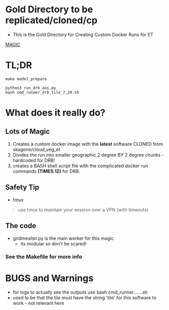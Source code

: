 # Gold Directory to be replicated/cloned/cp
- This is the Gold Directory for Creating Custom Docker Runs for ET

[MAGIC](#lots-of-magic)
# TL;DR

```
make model_prepare
```

```
python3 run_drb_aoi.py
bash cmd_runner_drb_tile_7_20.sh

```

# What does it really do?

## Lots of Magic

1. Creates a custom docker image with the **latest** software CLONED from skagone/cloud_veg_et
2. Divides the run into smaller geographic 2 degree BY 2 degree chunks - hardcoded for DRB!
3. creates a BASH shell script file with the complicated docker run commands **(TIMES 12)** for DRB.

## Safety Tip

- tmux

> use tmux to maintain your session over a VPN (with timeouts)

## The code
- gridmesiter.py is the main worker for this magic
  - its modular so don't be scared!

### See the Makefile for more info

# BUGS and Warnings

 - for logs to actually see the outputs use bash cmd_runner.......sh
 - used to be that the tile must have the string 'tile' for this software to work - not relevant here

